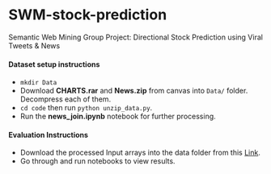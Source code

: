 # SWM-stock-prediction
Semantic Web Mining Group Project: Directional Stock Prediction using Viral Tweets &amp; News


#### Dataset setup instructions
* `mkdir Data`
* Download **CHARTS.rar** and **News.zip** from canvas into `Data/` folder. Decompress each of them.
* `cd code` then run `python unzip_data.py`.
* Run the **news_join.ipynb** notebook for further processing.

#### Evaluation Instructions
* Download the processed Input arrays into the data folder from this [Link](https://github.com/baani-khurana/SWM-stock-prediction).
* Go through and run notebooks to view results.
